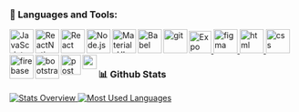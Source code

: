 ### 🔨 Languages and Tools:


<a href="#" target="_blank"> <img align="left" alt="JavaScript" height ="42px"  src="https://raw.githubusercontent.com/rahul-jha98/github_readme_icons/main/language_and_tools/square/javascript/javascript.svg"> </a>
<a href="#" target="_blank"> <img src="https://static.expo.dev/static/brand/square-512x512.png" alt="Expo" height='39px'/> </a>
<a href="#" target="_blank"><img align="left" alt="ReactNative" height ="42px" src="https://raw.githubusercontent.com/rahul-jha98/github_readme_icons/main/language_and_tools/square/redux/redux.svg"></a>
<a href="#" target="_blank"> <img align="left" alt="React" height ="42px" src="https://raw.githubusercontent.com/rahul-jha98/github_readme_icons/main/language_and_tools/square/react/react.svg"></a>
<a href="#" target="_blank"><img align="left" alt="Node.js" height ="42px" src="https://raw.githubusercontent.com/rahul-jha98/github_readme_icons/main/language_and_tools/square/node/node.svg"></a>
<a href="#" target="_blank"><img align="left" alt="Material-UI" height ="42px" src="https://raw.githubusercontent.com/rahul-jha98/github_readme_icons/main/language_and_tools/square/material-ui/material-ui.svg"></a>
<a href="#" target="_blank"><img align="left" alt="Babel" height ="42px" src="https://raw.githubusercontent.com/rahul-jha98/github_readme_icons/main/language_and_tools/square/babel/babel.svg"></a>
<a href="#" target="_blank"> <img src="https://raw.githubusercontent.com/rahul-jha98/github_readme_icons/main/language_and_tools/square/git-scm/git-scm.svg" align="left" alt="git" height='42px'/> </a>
<a href="#" target="_blank"> <img src="https://raw.githubusercontent.com/rahul-jha98/github_readme_icons/main/language_and_tools/square/figma/figma.svg" alt="figma" height='42px'/> </a>
<a href="#" target="_blank"> <img src="https://raw.githubusercontent.com/rahul-jha98/github_readme_icons/main/language_and_tools/square/html/html.svg" alt="html" height='42px'/> </a>
<a href="#" target="_blank"> <img src="https://raw.githubusercontent.com/rahul-jha98/github_readme_icons/main/language_and_tools/square/css/css.svg" alt="css" height='42px'/> </a>
<a href="#" target="_blank"> <img align="left" src="https://raw.githubusercontent.com/rahul-jha98/github_readme_icons/main/language_and_tools/square/firebase/firebase.svg" alt="firebase" height ="42px"/> </a>
<a href="#" target="_blank"> <img align="left" src="https://raw.githubusercontent.com/rahul-jha98/github_readme_icons/main/language_and_tools/square/bootstrap/bootstrap.svg" alt="bootstrap" height ="42px"/> </a>
<a href="#" target="_blank"> <img align="left" src="https://seeklogo.com/images/P/postman-logo-0087CA0D15-seeklogo.com.png" alt="postman" height ="35px"/> </a>
<a href="#" target="_blank"> <img align="left" src="https://redux-saga.js.org/img/Redux-Saga-Logo.png" alt="redux-saga" height ="25px"/> </a>

### 📊 Github Stats
<a href='https://github.com/temirova/github-stats-transparent'>
  
![Stats Overview](https://raw.githubusercontent.com/temirova/github-stats-transparent/output/generated/overview.svg)
![Most Used Languages](https://raw.githubusercontent.com/temirova/github-stats-transparent/output/generated/languages.svg)

</a>




